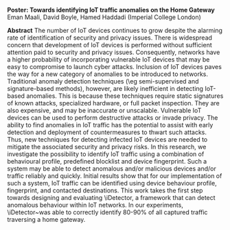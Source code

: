 **Poster: Towards identifying IoT traffic anomalies on the Home Gateway**
Eman Maali, David Boyle, Hamed Haddadi (Imperial College London)

**Abstract**
The number of IoT devices continues to grow despite the alarming rate of identification of security and privacy issues. There is widespread concern that development of IoT devices is performed without sufficient attention paid to security and privacy issues. Consequently, networks have a higher probability of incorporating vulnerable IoT devices that may be easy to compromise to launch cyber attacks. Inclusion of IoT devices paves the way for a new category of anomalies to be introduced to networks. Traditional anomaly detection techniques (\eg semi-supervised and signature-based methods), however, are likely inefficient in detecting IoT-based anomalies. This is because these techniques require static signatures of known attacks, specialized hardware, or full packet inspection. They are also expensive, and may be inaccurate or unscalable. Vulnerable IoT devices can be used to perform destructive attacks or invade privacy. The ability to find anomalies in IoT traffic has the potential to assist with early detection and deployment of countermeasures to thwart such attacks. Thus, new techniques for detecting infected IoT devices are needed to mitigate the associated security and privacy risks. In this research, we investigate the possibility to identify IoT traffic using a combination of behavioural profile, predefined blocklist and device fingerprint. Such a system may be able to detect anomalous and/or malicious devices and/or traffic reliably and quickly. Initial results show that for our implementation of such a system, IoT traffic can be identified using device behaviour profile, fingerprint, and contacted destinations. This work takes the first step towards designing and evaluating \iDetector, a framework that can detect anomalous behaviour within IoT networks. In our experiments, \iDetector~was able to correctly identify 80-90\% of all captured traffic traversing a home gateway.
